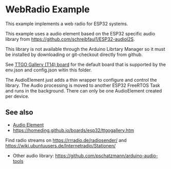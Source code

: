 # WebRadio Example

This example implements a web radio for ESP32 systems.

This example uses a audio element based on the ESP32 specific audio library from
<https://github.com/schreibfaul1/ESP32-audioI2S>.

This library is not available through the Arduino Librtary Manager
so it must be installed by downloading or git-checkout directly from github.

See [TTGO Gallery (T14) board](https://homeding.github.io/boards/esp32/ttgogallery.htm)
for the default board that is supported by the env.json and config.json witin this folder.

The AudioElement just adds a thin wrapper to configure and control the library.
The Audio processing is moved to another ESP32 FreeRTOS Task and runs in the background.
There can only be one AudioElement created per device.

## See also

* [Audio Element](https://homeding.github.io/elements/audio.htm)
* <https://homeding.github.io/boards/esp32/ttgogallery.htm>

Find radio streams on <https://rrradio.de/radiosender/> and <https://wiki.ubuntuusers.de/Internetradio/Stationen/>

* Other audio library: <https://github.com/pschatzmann/arduino-audio-tools>
